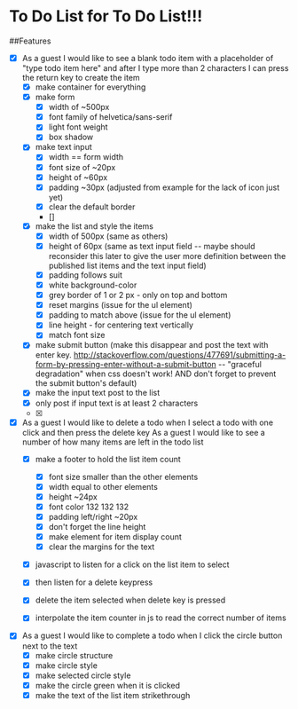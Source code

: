 # To Do List for To Do List!!!

##Features
- [x] As a guest I would like to see a blank todo item with a placeholder of "type todo item here" and after I type more than 2 characters I can press the return key to create the item
  - [x] make container for everything
  - [x] make form
    - [x] width of ~500px
    - [x] font family of helvetica/sans-serif
    - [x] light font weight
    - [x] box shadow
  - [x] make text input
    - [x] width == form width
    - [x] font size of ~20px
    - [x] height of ~60px
    - [x] padding ~30px (adjusted from example for the lack of icon
         just yet)
    - [x] clear the default border
    - []
  - [x] make the list and style the items
    - [x] width of 500px (same as others)
    - [x] height of 60px (same as text input field -- maybe should
         reconsider this later to give the user more definition between the published list items and the text input field)
    - [x] padding follows suit
    - [x] white background-color
    - [x] grey border of 1 or 2 px - only on top and bottom
    - [x] reset margins (issue for the ul element)
    - [x] padding to match above (issue for the ul element)
    - [x] line height - for centering text vertically
    - [x] match font size
  - [x] make submit button (make this disappear
       and post the text with enter key.  http://stackoverflow.com/questions/477691/submitting-a-form-by-pressing-enter-without-a-submit-button -- "graceful degradation" when css doesn't work! AND don't forget to prevent the submit button's default)
  - [x] make the input text post to the list
  - [x] only post if input text is at least 2 characters
  - [x]

- [x] As a guest I would like to delete a todo when I select a todo with one click and then press the delete key
As a guest I would like to see a number of how many items are left in the todo list
  - [x] make a footer to hold the list item count
    - [x] font size smaller than the other elements
    - [x] width equal to other elements
    - [x] height ~24px
    - [x] font color 132	132	132
    - [x] padding left/right ~20px
    - [x] don't forget the line height
    - [x] make element for item display count
    - [x] clear the margins for the text
  - [x] javascript to listen for a click on the list item to select
  - [x] then listen for a delete keypress
  - [x] delete the item selected when delete key is pressed
  - [x] interpolate the item counter in js to read the correct
       number of items


- [x] As a guest I would like to complete a todo when I click the circle button next to the text
  - [x] make circle structure
  - [x] make circle style
  - [x] make selected circle style
  - [x] make the circle green when it is clicked
  - [x] make the text of the list item strikethrough
